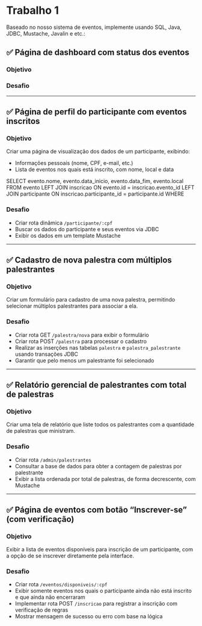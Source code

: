 # Trabalho 1

Baseado no nosso sistema de eventos, implemente usando SQL, Java, JDBC, Mustache, Javalin e etc.:

## ✅ Página de dashboard com status dos eventos

### **Objetivo**

<!-- Criar uma página administrativa que exiba uma tabela com todos os eventos, mostrando:

* Nome do evento
* Data de início e fim
* Local
* Status do evento, que pode ser:

  * "Encerrado" (caso o evento já tenha terminado)
  * "Em andamento" (caso esteja acontecendo hoje)
  * "Futuro" (caso ainda não tenha começado)

SELECT evento.nome,
  CASE
    WHEN evento.data_fim < current_date THEN 'Encerrado'
    WHEN evento.data_fim >= current_date AND evento.data_inicio <= current_date THEN 'Andamento'
    WHEN evento.data_inicio > current_date THEN 'Futuro'
END as status
FROM evento; -->

### **Desafio**

<!-- * Criar a rota `/admin/eventos` -->
<!-- * Implementar a lógica do status no backend ou via SQL -->
<!-- * Renderizar a lista de eventos com seus status usando Mustache -->

---

## ✅ Página de perfil do participante com eventos inscritos

### **Objetivo**

Criar uma página de visualização dos dados de um participante, exibindo:

* Informações pessoais (nome, CPF, e-mail, etc.)
* Lista de eventos nos quais está inscrito, com nome, local e data

SELECT evento.nome, evento.data_inicio, evento.data_fim, evento.local FROM evento
LEFT JOIN inscricao ON evento.id = inscricao.evento_id
LEFT JOIN participante ON inscricao.participante_id = participante.id
WHERE

### **Desafio**

* Criar rota dinâmica `/participante/:cpf`
* Buscar os dados do participante e seus eventos via JDBC
* Exibir os dados em um template Mustache

---

## ✅ Cadastro de nova palestra com múltiplos palestrantes

### **Objetivo**

Criar um formulário para cadastro de uma nova palestra, permitindo selecionar múltiplos palestrantes para associar a ela.

### **Desafio**

* Criar rota GET `/palestra/nova` para exibir o formulário
* Criar rota POST `/palestra` para processar o cadastro
* Realizar as inserções nas tabelas `palestra` e `palestra_palestrante` usando transações JDBC
* Garantir que pelo menos um palestrante foi selecionado

---

## ✅ Relatório gerencial de palestrantes com total de palestras

### **Objetivo**

Criar uma tela de relatório que liste todos os palestrantes com a quantidade de palestras que ministram.

### **Desafio**

* Criar rota `/admin/palestrantes`
* Consultar a base de dados para obter a contagem de palestras por palestrante
* Exibir a lista ordenada por total de palestras, de forma decrescente, com Mustache

---

## ✅ Página de eventos com botão “Inscrever-se” (com verificação)

### **Objetivo**

Exibir a lista de eventos disponíveis para inscrição de um participante, com a opção de se inscrever diretamente pela interface.

### **Desafio**

* Criar rota `/eventos/disponiveis/:cpf`
* Exibir somente eventos nos quais o participante ainda não está inscrito e que ainda não encerraram
* Implementar rota POST `/inscricao` para registrar a inscrição com verificação de regras
* Mostrar mensagem de sucesso ou erro com base na lógica



